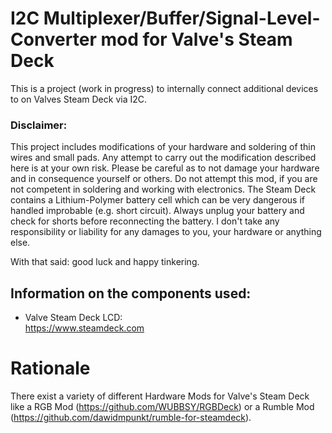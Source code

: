 # I2C Multiplexer/Buffer/Signal-Level-Converter mod for Valve's Steam Deck 

This is a project (work in progress) to internally connect additional devices to on Valves Steam Deck via I2C.

### Disclaimer:
This project includes modifications of your hardware and soldering of thin wires and small pads. 
Any attempt to carry out the modification described here is at your own risk.
Please be careful as to not damage your hardware and in consequence yourself or others.
Do not attempt this mod, if you are not competent in soldering and working with electronics.
The Steam Deck contains a Lithium-Polymer battery cell which can be very dangerous if handled improbable (e.g. short circuit).
Always unplug your battery and check for shorts before reconnecting the battery.
I don't take any responsibility or liability for any damages to you, your hardware or anything else.

With that said: good luck and happy tinkering.

## Information on the components used:

- Valve Steam Deck LCD:
  <br />https://www.steamdeck.com

# Rationale

There exist a variety of different Hardware Mods for Valve's Steam Deck like a RGB Mod (https://github.com/WUBBSY/RGBDeck) or a Rumble Mod (https://github.com/dawidmpunkt/rumble-for-steamdeck).
